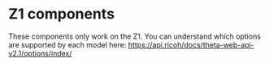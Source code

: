 # Z1 components

These components only work on the Z1. You can understand
which options are supported by each model here: https://api.ricoh/docs/theta-web-api-v2.1/options/index/

